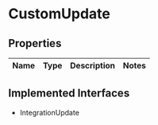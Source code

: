 

# CustomUpdate

## Properties

Name | Type | Description | Notes
------------ | ------------- | ------------- | -------------


## Implemented Interfaces

* IntegrationUpdate


